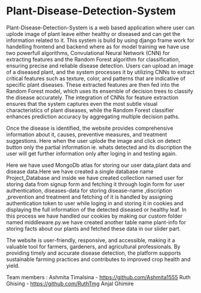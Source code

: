 # Plant-Disease-Detection-System
Plant-Disease-Detection-System is a web based application where user can uplode image of plant leave either healthy or diseased and can get the information related to it. This system is build by using django frame work for handelling frontend and backend where as for model training we have use two powerfull algorithms, Convulational Neural Network (CNN) for extracting features and the Random Forest algorithm for classification, ensuring precise and reliable disease detection. Users can upload an image of a diseased plant, and the system processes it by utilizing CNNs to extract critical features such as texture, color, and patterns that are indicative of specific plant diseases. These extracted features are then fed into the Random Forest model, which uses its ensemble of decision trees to classify the disease accurately.
The integration of CNNs for feature extraction ensures that the system captures even the most subtle visual characteristics of plant diseases, while the Random Forest classifier enhances prediction accuracy by aggregating multiple decision paths.

Once the disease is identified, the website provides comprehensive information about it,  causes, preventive measures, and treatment suggestions. Here when the user uplode the image and click on detect button only the partial information ie. whats detected and its discription the user will get further information only after loging in and testing again.

Here we have used MongoDb atlas for storing our user data,plant data and disease data.Here we have created a single database name Project_Database and inside we have created collection named
 user for storing data from signup form and fetching it through login form for user authentication, diseases-data for storing disease-name ,discription ,prevention and treatment and fetching of it is handled by assigning authentication token to user while loging in and storing it in cookies and displaying the full information of the detected diseased or healthy leaf. In this process we have handled our cookies by making our custom folder named middleware.py.we have created another table name plant-info for storing facts about our plants and fetched these data in our slider part. 

The website is user-friendly, responsive, and accessible, making it a valuable tool for farmers, gardeners, and agricultural professionals. By providing timely and accurate disease detection, the platform supports sustainable farming practices and contributes to improved crop health and yield.



Team members : 
Ashmita Timalsina - https://github.com/Ashmita1555
Ruth Ghising - https://github.com/RuthTmg
Anjal Ghimire

